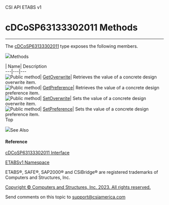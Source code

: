 ﻿

CSI API ETABS v1

# cDCoSP63133302011 Methods  
  
---  
  
The [cDCoSP63133302011](4a800ffa-6371-09f7-cbb2-a7d82d09dc54.htm) type exposes
the following members.

![](../icons/SectionExpanded.png)Methods

| Name| Description  
---|---|---  
![Public method](../icons/pubmethod.gif)|
[GetOverwrite](06416049-cc64-aa56-0dbb-32f5ef32e375.htm)|  Retrieves the value
of a concrete design overwrite item.  
![Public method](../icons/pubmethod.gif)|
[GetPreference](b0ca698e-c33c-bb52-231a-41b2d020ae7f.htm)|  Retrieves the
value of a concrete design preference item.  
![Public method](../icons/pubmethod.gif)|
[SetOverwrite](8217959b-ca49-a113-b09a-02733a611fdc.htm)|  Sets the value of a
concrete design overwrite item.  
![Public method](../icons/pubmethod.gif)|
[SetPreference](1500a9a8-a482-5fa1-9778-cf62c8c2e0ea.htm)|  Sets the value of
a concrete design preference item.  
Top

![](../icons/SectionExpanded.png)See Also

#### Reference

[cDCoSP63133302011 Interface](4a800ffa-6371-09f7-cbb2-a7d82d09dc54.htm)

[ETABSv1 Namespace](2780f1b8-2033-5289-2298-1cdb2a7508d9.htm)

ETABS®, SAFE®, SAP2000® and CSiBridge® are registered trademarks of Computers
and Structures, Inc.  

[Copyright © Computers and Structures, Inc. 2023. All rights
reserved.](http://www.csiamerica.com)

Send comments on this topic to
[support@csiamerica.com](mailto:support%40csiamerica.com?Subject=CSI%20API%20ETABS%20v1)


